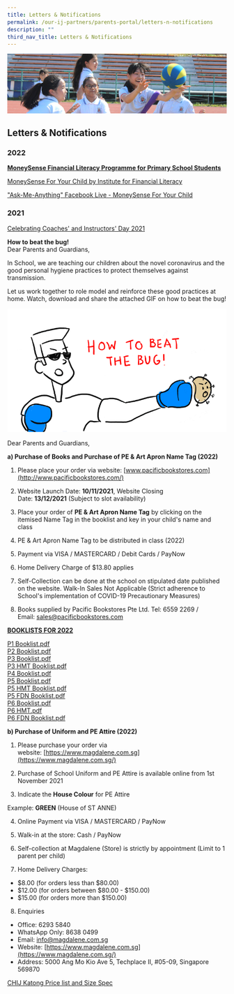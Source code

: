 ```yaml
---
title: Letters & Notifications
permalink: /our-ij-partners/parents-portal/letters-n-notifications
description: ""
third_nav_title: Letters & Notifications
---
```

![](/images/subpage.jpg)

## Letters & Notifications


### 2022


**<u>MoneySense Financial Literacy Programme for Primary School Students</u>**

  

[MoneySense For Your Child by Institute for Financial Literacy](/files/Parents%20Portal/Letters%20and%20Notifications/MoneySense_Primary%20Sch%20EDM%202022_compressed.pdf)  

["Ask-Me-Anything" Facebook Live - MoneySense For Your Child](/files/Parents%20Portal/Letters%20and%20Notifications/AMA%20MoneySense%20For%20Your%20Child.pdf)

### 2021


[Celebrating Coaches' and Instructors' Day 2021](/files/Parents%20Portal/Letters%20and%20Notifications/Appreciate%20Your%20Coach%20sgthankyoucoach.pdf)

  

**How to beat the bug!**<br>
Dear Parents and Guardians,

  

In School, we are teaching our children about the novel coronavirus and the good personal hygiene practices to protect themselves against transmission.

  

Let us work together to role model and reinforce these good practices at home. Watch, download and share the attached GIF on how to beat the bug!

![](/images/good%20personal%20hygiene%20practices.gif)


Dear Parents and Guardians,

  

**a) Purchase of Books and Purchase of PE & Art Apron Name Tag (2022)**

  

1) Please place your order via website: [www.pacificbookstores.com](http://www.pacificbookstores.com/)

2) Website Launch Date: **10/11/2021**, Website Closing Date: **13/12/2021** (Subject to slot availability)

3) Place your order of **PE & Art Apron Name Tag** by clicking on the itemised Name Tag in the booklist and key in your child's name and class

4) PE & Art Apron Name Tag to be distributed in class (2022)

5) Payment via VISA / MASTERCARD / Debit Cards / PayNow

6) Home Delivery Charge of $13.80 applies

7) Self-Collection can be done at the school on stipulated date published on the website. Walk-In Sales Not Applicable (Strict adherence to School's implementation of COVID-19 Precautionary Measures)

8) Books supplied by Pacific Bookstores Pte Ltd. Tel: 6559 2269 / Email: [sales@pacificbookstores.com](mailto:sales@pacificbookstores.com)

  

  

**<u>BOOKLISTS FOR 2022</u>**

[P1 Booklist.pdf](/files/Parents%20Portal/Letters%20and%20Notifications/P1%20Booklist.pdf)<br>
[P2 Booklist.pdf](/files/Parents%20Portal/Letters%20and%20Notifications/P2%20Booklist.pdf)<br>
[P3 Booklist.pdf](/files/Parents%20Portal/Letters%20and%20Notifications/P3%20Booklist.pdf)<br>
[P3 HMT Booklist.pdf](/files/Parents%20Portal/Letters%20and%20Notifications/P3%20HMT%20Booklist.pdf)<br>
[P4 Booklist.pdf](/files/Parents%20Portal/Letters%20and%20Notifications/P4%20Booklist.pdf)<br>
[P5 Booklist.pdf](/files/Parents%20Portal/Letters%20and%20Notifications/P5%20Booklist.pdf)<br>
[P5 HMT Booklist.pdf](/files/Parents%20Portal/Letters%20and%20Notifications/P5%20HMT%20Booklist.pdf)<br>
[P5 FDN Booklist.pdf](/files/Parents%20Portal/Letters%20and%20Notifications/P5%20FDN%20Booklist.pdf)<br>
[P6 Booklist.pdf](/files/Parents%20Portal/Letters%20and%20Notifications/P6%20Booklist.pdf)<br>
[P6 HMT.pdf](/files/Parents%20Portal/Letters%20and%20Notifications/P6%20HMT.pdf)  
[P6 FDN Booklist.pdf](/files/Parents%20Portal/Letters%20and%20Notifications/P6%20FDN%20Booklist.pdf)

  

  

**b) Purchase of Uniform and PE Attire (2022)**

  

1) Please purchase your order via website: [https://www.magdalene.com.sg](https://www.magdalene.com.sg/)

2) Purchase of School Uniform and PE Attire is available online from 1st November 2021
3) Indicate the **House Colour** for PE Attire

  

Example: **GREEN** (House of ST ANNE)

  

4) Online Payment via VISA / MASTERCARD / PayNow

5) Walk-in at the store: Cash / PayNow

6) Self-collection at Magdalene (Store) is strictly by appointment (Limit to 1 parent per child)

7) Home Delivery Charges:

 *   $8.00 (for orders less than $80.00)
 *   $12.00 (for orders between $80.00 - $150.00)
 *   $15.00 (for orders more than $150.00)

8) Enquiries

 *   Office: 6293 5840
 *   WhatsApp Only: 8638 0499
 *   Email: [info@magdalene.com.sg](mailto:info@magdalene.com.sg)
 *   Website: [https://www.magdalene.com.sg](https://www.magdalene.com.sg/)
 *   Address: 5000 Ang Mo Kio Ave 5, Techplace II, #05-09, Singapore 569870

  

[CHIJ Katong Price list and Size Spec](/files/Parents%20Portal/Letters%20and%20Notifications/CHIJ%20Katong%20Price%20list%20and%20Size%20Spec.pdf)